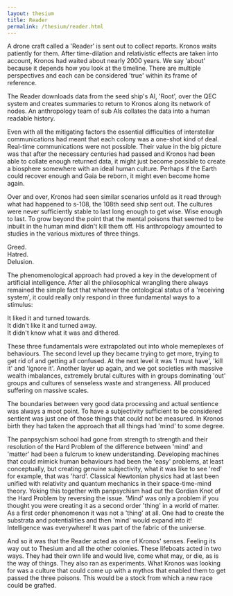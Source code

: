 ```yaml
---
layout: thesium
title: Reader 
permalink: /thesium/reader.html
---
```


A drone craft called a 'Reader' is sent out to collect reports. Kronos
waits patiently for them. After time-dilation and relativistic effects
are taken into account, Kronos had waited about nearly 2000 years. We say 'about'
because it depends how you look at the timeline. There are multiple
perspectives and each can be considered 'true' within its frame of
reference.  

The Reader downloads data from the seed ship's AI, 'Root', over the QEC
system and creates summaries to return to Kronos along its network of
nodes. An anthropology team of sub AIs collates the data into a human
readable history.  

Even with all the mitigating factors the essential difficulties of
interstellar communications had meant that each colony was a one-shot
kind of deal. Real-time communications were not possible. Their value in
the big picture was that after the necessary centuries had passed and
Kronos had been able to collate enough returned data, it might just
become possible to create a biosphere somewhere with an ideal human
culture. Perhaps if the Earth could recover enough and Gaia be reborn,
it might even become home again.

Over and over, Kronos had seen similar scenarios unfold as it read
through what had happened to s-108, the 108th seed ship sent out. The cultures
were never sufficiently stable to last long enough to get wise. Wise enough to
last. To grow beyond the point that the mental poisons that seemed
to be inbuilt in the human mind didn't kill them off. His anthropology
amounted to studies in the various mixtures of three things.

Greed.  
Hatred.  
Delusion.  

The phenomenological approach had proved a key in the development of
artificial intelligence. After all the philosophical wrangling there
always remained the simple fact that whatever the ontological status of
a 'receiving system', it could really only respond in three fundamental
ways to a stimulus:  

It liked it and turned towards.  
It didn't like it and turned away.  
It didn't know what it was and dithered.  

These three fundamentals were extrapolated out into whole memeplexes of
behaviours. The second level up they became trying to get more, trying
to get rid of and getting all confused. At the next level it was 'I must
have', 'kill it' and 'ignore it'. Another layer up again, and we got
societies with massive wealth imbalances, extremely brutal cultures with
in groups dominating 'out' groups and cultures of senseless waste and
strangeness. All produced suffering on massive scales.

The boundaries between very good data processing and actual sentience
was always a moot point. To have a subjectivity sufficient to be
considered sentient was just one of those things that could not be
measured. In Kronos birth they had taken the approach that all things
had 'mind' to some degree.  

The panpsychism school had gone from strength to strength and their
resolution of the Hard Problem of the difference between 'mind' and
'matter' had been a fulcrum to knew understanding. Developing machines
that could mimick human behaviours had been the 'easy' problems, at
least conceptually, but creating genuine subjectivity, what it was like
to see 'red' for example, that was 'hard'. Classical Newtonian physics
had at last been unified with relativity and quantum mechanics in their
space-time-mind theory. Yoking this together with panpsychism had cut
the Gordian Knot of the Hard Problem by reversing the issue. 'Mind' was
only a problem if you thought you were creating it as a second order
'thing' in a world of matter. As a first order phenomenon it was not a
'thing' at all. One had to create the substrata and potentialities and
then 'mind' would expand into it! Intelligence was everywhere! It was
part of the fabric of the universe. 

And so it was that the Reader acted as one of Kronos' senses. Feeling
its way out to Thesium and all the other colonies. These lifeboats acted
in two ways. They had their own life and would live, come what may, or
die, as is the way of things. They also ran as experiments. What Kronos
was looking for was a culture that could come up with a mythos that
enabled them to get passed the three poisons. This would be a stock from
which a new race could be grafted.

